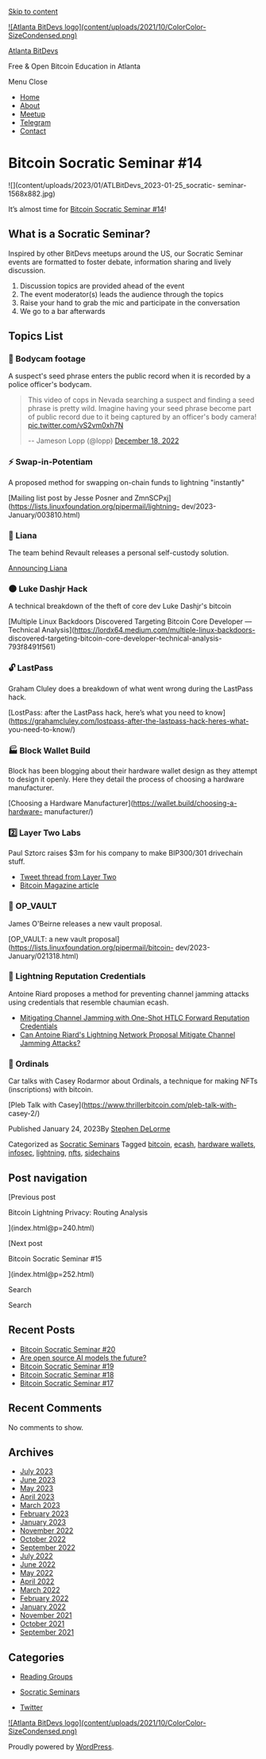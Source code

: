 [Skip to content](index.html@p=246.html#content)

[![Atlanta BitDevs logo](content/uploads/2021/10/ColorColor-
SizeCondensed.png)](index.html)

[Atlanta BitDevs](index.html)

Free & Open Bitcoin Education in Atlanta

Menu  Close

  * [Home](index.html)
  * [About](index.html@p=6.html)
  * [Meetup](https://www.meetup.com/atlantabitdevs/)
  * [Telegram](index.html@p=62.html)
  * [Contact](index.html@p=7.html)

# Bitcoin Socratic Seminar #14

![](content/uploads/2023/01/ATLBitDevs_2023-01-25_socratic-
seminar-1568x882.jpg)

It’s almost time for [Bitcoin Socratic Seminar
#14](https://www.meetup.com/atlantabitdevs/events/290298339/)!

## What is a Socratic Seminar?

Inspired by other BitDevs meetups around the US, our Socratic Seminar events
are formatted to foster debate, information sharing and lively discussion.

  1. Discussion topics are provided ahead of the event
  2. The event moderator(s) leads the audience through the topics
  3. Raise your hand to grab the mic and participate in the conversation
  4. We go to a bar afterwards

## Topics List

### 👮 Bodycam footage

A suspect's seed phrase enters the public record when it is recorded by a
police officer's bodycam.

> This video of cops in Nevada searching a suspect and finding a seed phrase
> is pretty wild. Imagine having your seed phrase become part of public record
> due to it being captured by an officer's body camera!
> [pic.twitter.com/vS2vm0xh7N](https://t.co/vS2vm0xh7N)
>
> -- Jameson Lopp (@lopp) [December 18,
> 2022](https://twitter.com/lopp/status/1604599964713328640?ref_src=twsrc%5Etfw)

### ⚡️ Swap-in-Potentiam

A proposed method for swapping on-chain funds to lightning "instantly"

[Mailing list post by Jesse Posner and
ZmnSCPxj](https://lists.linuxfoundation.org/pipermail/lightning-
dev/2023-January/003810.html)

### 🔑 Liana

The team behind Revault releases a personal self-custody solution.

[Announcing Liana](https://wizardsardine.com/blog/liana-announcement/)

### 🌑 Luke Dashjr Hack

A technical breakdown of the theft of core dev Luke Dashjr's bitcoin

[Multiple Linux Backdoors Discovered Targeting Bitcoin Core Developer —
Technical Analysis](https://lordx64.medium.com/multiple-linux-backdoors-
discovered-targeting-bitcoin-core-developer-technical-analysis-793f8491f561)

### 🔓 LastPass

Graham Cluley does a breakdown of what went wrong during the LastPass hack.

[LostPass: after the LastPass hack, here’s what you need to
know](https://grahamcluley.com/lostpass-after-the-lastpass-hack-heres-what-
you-need-to-know/)

### 🏭 Block Wallet Build

Block has been blogging about their hardware wallet design as they attempt to
design it openly. Here they detail the process of choosing a hardware
manufacturer.

[Choosing a Hardware Manufacturer](https://wallet.build/choosing-a-hardware-
manufacturer/)

### 2️⃣ Layer Two Labs

Paul Sztorc raises $3m for his company to make BIP300/301 drivechain stuff.

  * [Tweet thread from Layer Two](https://twitter.com/LayerTwoLabs/status/1605175842199416832)
  * [Bitcoin Magazine article](https://bitcoinmagazine.com/technical/bitcoin-company-layer-2-labs-raises-3m)

### 📧 OP_VAULT

James O'Beirne releases a new vault proposal.

[OP_VAULT: a new vault
proposal](https://lists.linuxfoundation.org/pipermail/bitcoin-
dev/2023-January/021318.html)

### 🪪 Lightning Reputation Credentials

Antoine Riard proposes a method for preventing channel jamming attacks using
credentials that resemble chaumian ecash.

  * [Mitigating Channel Jamming with One-Shot HTLC Forward Reputation Credentials](https://github.com/lightning/bolts/blob/80214c83190836c4f7699af9e8920769607f1a00/www-reputation-credentials-protocol.md)
  * [Can Antoine Riard's Lightning Network Proposal Mitigate Channel Jamming Attacks?](https://bitcoinmagazine.com/technical/proposal-to-stop-bitcoin-lightning-attacks)

### 💎 Ordinals

Car talks with Casey Rodarmor about Ordinals, a technique for making NFTs
(inscriptions) with bitcoin.

[Pleb Talk with Casey](https://www.thrillerbitcoin.com/pleb-talk-with-
casey-2/)

Published January 24, 2023By [Stephen DeLorme](author/stephen/index.html)

Categorized as [Socratic Seminars](category/socratic-seminars/index.html)
Tagged [bitcoin](tag/bitcoin/index.html), [ecash](tag/ecash/index.html),
[hardware wallets](tag/hardware-wallets/index.html),
[infosec](tag/infosec/index.html), [lightning](tag/lightning/index.html),
[nfts](tag/nfts/index.html), [sidechains](tag/sidechains/index.html)

## Post navigation

[Previous post

Bitcoin Lightning Privacy: Routing Analysis

](index.html@p=240.html)

[Next post

Bitcoin Socratic Seminar #15

](index.html@p=252.html)

Search

Search

## Recent Posts

  * [Bitcoin Socratic Seminar #20](index.html@p=316.html)
  * [Are open source AI models the future?](index.html@p=308.html)
  * [Bitcoin Socratic Seminar #19](index.html@p=300.html)
  * [Bitcoin Socratic Seminar #18](index.html@p=293.html)
  * [Bitcoin Socratic Seminar #17](index.html@p=284.html)

## Recent Comments

No comments to show.

## Archives

  * [July 2023](2023/07/index.html)
  * [June 2023](2023/06/index.html)
  * [May 2023](2023/05/index.html)
  * [April 2023](2023/04/index.html)
  * [March 2023](2023/03/index.html)
  * [February 2023](2023/02/index.html)
  * [January 2023](2023/01/index.html)
  * [November 2022](2022/11/index.html)
  * [October 2022](2022/10/index.html)
  * [September 2022](2022/09/index.html)
  * [July 2022](2022/07/index.html)
  * [June 2022](2022/06/index.html)
  * [May 2022](2022/05/index.html)
  * [April 2022](2022/04/index.html)
  * [March 2022](2022/03/index.html)
  * [February 2022](2022/02/index.html)
  * [January 2022](2022/01/index.html)
  * [November 2021](2021/11/index.html)
  * [October 2021](2021/10/index.html)
  * [September 2021](2021/09/index.html)

## Categories

  * [Reading Groups](category/reading-groups/index.html)
  * [Socratic Seminars](category/socratic-seminars/index.html)

  * [Twitter](https://twitter.com/atlantabitdevs)

[![Atlanta BitDevs logo](content/uploads/2021/10/ColorColor-
SizeCondensed.png)](index.html)

Proudly powered by [WordPress](https://wordpress.org/).

